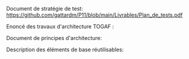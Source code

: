 Document de stratégie de test:
https://github.com/gattardm/P11/blob/main/Livrables/Plan_de_tests.pdf

Enoncé des travaux d'architecture TOGAF :

Document de principes d'architecture:

Description des éléments de base réutilisables:




